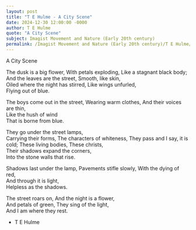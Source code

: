 ```yaml
---
layout: post
title: "T E Hulme - A City Scene"
date: 2024-12-30 12:00:00 -0000
author: T E Hulme
quote: "A City Scene"
subject: Imagist Movement and Nature (Early 20th century)
permalink: /Imagist Movement and Nature (Early 20th century)/T E Hulme/T E Hulme - A City Scene
---
```


A City Scene

The dusk is a big flower,
With petals exploding,
Like a stagnant black body;
And the leaves are the street,
Smooth, like skin,  
Oiled where the night has stirred,
Like wings unfurled,  
Flying out of blue.

The boys come out in the street,
Wearing warm clothes,
And their voices are thin,  
Like the hush of wind  
That is borne from blue.

They go under the street lamps,  
Carrying their forms,
The characters of whiteness,
They pass and I say, it is cold;
These living bodies,
These christs,  
Their shadows expand the corners,  
Into the stone walls that rise.

Shadows last under the lamp,
Pavements stifle slowly,
With the dying of red,  
And through it is light,  
Helpless as the shadows.

The street roars on,
And the night is a flower,  
And petals of green,
They sing of the light,  
And I am where they rest.

- T E Hulme
